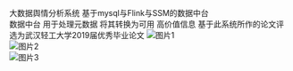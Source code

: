 大数据舆情分析系统 基于mysql与Flink与SSM的数据中台  
数据中台 用于处理元数据 将其转换为可用 高价值信息 基于此系统所作的论文评选为武汉轻工大学2019届优秀毕业论文
![图片1](https://github.com/3Asterism/universityDataMiddlePlatform/assets/72266886/d03b4f96-81cc-4518-8639-296c28c301d5)  
![图片2](https://github.com/3Asterism/universityDataMiddlePlatform/assets/72266886/d2cb2bc2-c8a0-4010-9d13-a28907132a7a)    
![图片3](https://github.com/3Asterism/universityDataMiddlePlatform/assets/72266886/bbe2c828-bd8e-47f6-a386-fd41da1b1352)  






